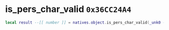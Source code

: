 # is_pers_char_valid `0x36CC24A4`

```lua
local result --[[ number ]] = natives.object.is_pers_char_valid(_unk0 --[[ number ]])
```